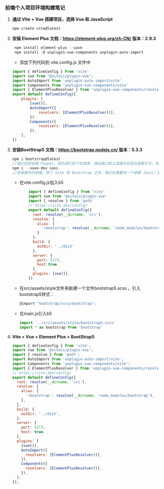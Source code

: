 ### 前端个人项目环境构建笔记

1.  **通过 Vite + Vue 搭建项目，选择 Vue 和 JavaScript**

    ```powershell
    npm create vite@latest
    ```

2.  **安装 Element Plus 文档：https://element-plus.org/zh-CN/ 版本：2.9.3**
    ```powershell
     npm install element-plus --save
     npm install -D unplugin-vue-components unplugin-auto-import
    ```
    - 添加下列代码到 vite.config.js 文件中
    ```jsx
    import { defineConfig } from 'vite' 
    import vue from "@vitejs/plugin-vue";
    import AutoImport from 'unplugin-auto-import/vite' 
    import Components from 'unplugin-vue-components/vite' 
    import { ElementPlusResolver } from 'unplugin-vue-components/resolvers'
    export default defineConfig({
        plugins: [
            [vue()],
            AutoImport({
                resolvers: [ElementPlusResolver()],
            }),
            Components({
                resolvers: [ElementPlusResolver()],    
            }),
        ],
    })
    ```
3. **安装BootStrap5 文档：https://bootstrap.nodejs.cn/ 版本：5.3.3** 
    ```jsx
    npm i bootstrap@latest
    //我们还将安装 Popper，因为我们的下拉菜单、弹出窗口和工具提示的定位依赖于它。如果你不打算使用这些组件，则可以在此处省略 Popper。
    npm i --save-dev sass
    //安装额外的依赖。除了 Vite 和 Bootstrap 之外，我们还需要另一个依赖（Sass）来正确导入和打包 Bootstrap 的 CSS。
    ```
    - 在vite.config.js加入b5
        ```jsx
            import { defineConfig } from 'vite'    
            import vue from '@vitejs/plugin-vue'
            import { resolve } from 'path'
            // https://vite.dev/config/
            export default defineConfig({
              root: resolve(__dirname, 'src'),
              resolve: {
                alias: {
                  '~bootstrap': resolve(__dirname, 'node_modules/bootstrap'),
                }
              },
              build: {
                outDir: '../dist'
              },
              server: {
                port: 5173,
                host:true
              },
              plugins: [vue()],
            })

        ```
    - 在src/assets/style文件夹新建一个文件bootstrap5.scss ，引入bootstrap5样式：
        ```jsx
        @import "bootstrap/scss/bootstrap";
        ```
    - 在main.js引入b5
        ```jsx
        import '../src/assets/style/bootstrap5.scss'
        import * as bootstrap from 'bootstrap'
        ```
4. **Vite + Vue + Element Plus + BootStrap5**
    ```jsx
    import { defineConfig } from 'vite';
    import vue from '@vitejs/plugin-vue';
    import { resolve } from 'path';
    import AutoImport from 'unplugin-auto-import/vite';
    import Components from 'unplugin-vue-components/vite';
    import { ElementPlusResolver } from 'unplugin-vue-components/resolvers';
    // https://vite.dev/config/
    export default defineConfig({
      root: resolve(__dirname, 'src'),
      resolve: {
        alias: {
          '~bootstrap': resolve(__dirname, 'node_modules/bootstrap'),
        },
      },
      build: {
        outDir: '../dist',
      },
      server: {
        port: 5173,
        host: true,
      },
      plugins: [
        [vue()],
        AutoImport({
          resolvers: [ElementPlusResolver()],
        }),
        Components({
          resolvers: [ElementPlusResolver()],
        }),
      ],
    });
    ```

